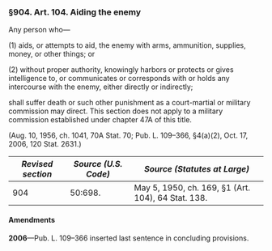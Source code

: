 ### §904. Art. 104. Aiding the enemy ###

Any person who—

(1) aids, or attempts to aid, the enemy with arms, ammunition, supplies, money, or other things; or

(2) without proper authority, knowingly harbors or protects or gives intelligence to, or communicates or corresponds with or holds any intercourse with the enemy, either directly or indirectly;

shall suffer death or such other punishment as a court-martial or military commission may direct. This section does not apply to a military commission established under chapter 47A of this title.

(Aug. 10, 1956, ch. 1041, 70A Stat. 70; Pub. L. 109–366, §4(a)(2), Oct. 17, 2006, 120 Stat. 2631.)

|*Revised section*|*Source (U.S. Code)*|           *Source (Statutes at Large)*           |
|-----------------|--------------------|--------------------------------------------------|
|       904       |      50:698.       |May 5, 1950, ch. 169, §1 (Art. 104), 64 Stat. 138.|

#### Amendments ####

**2006**—Pub. L. 109–366 inserted last sentence in concluding provisions.